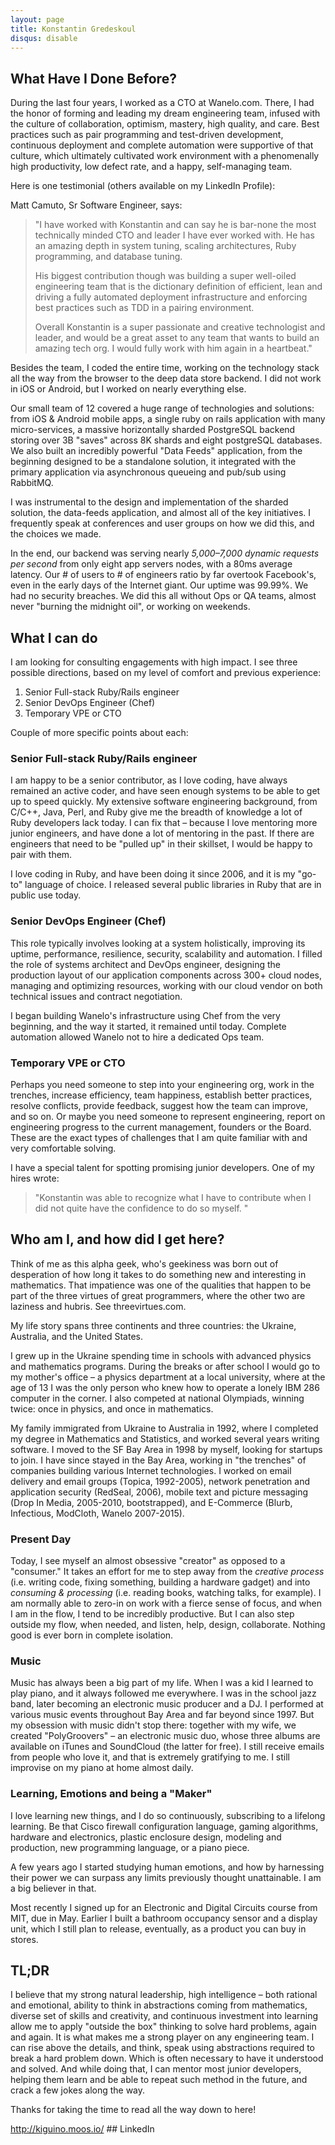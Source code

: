 ```yaml
---
layout: page
title: Konstantin Gredeskoul
disqus: disable
---
```


## What Have I Done Before?

During the last four years, I worked as a CTO at Wanelo.com. There, I had the honor of forming and leading my dream engineering team, infused with the culture of collaboration, optimism, mastery, high quality, and care. Best practices such as pair programming and test-driven development, continuous deployment and complete automation were supportive of that culture, which ultimately cultivated work environment with a phenomenally high productivity, low defect rate, and a happy, self-managing team. 

Here is one testimonial (others available on my LinkedIn Profile):

Matt Camuto, Sr Software Engineer, says:  
> "I have worked with Konstantin and can say he is bar-none the most technically minded CTO and leader I have ever worked with. He has an amazing depth in system tuning, scaling architectures, Ruby programming, and database tuning. 
>
> His biggest contribution though was building a super well-oiled engineering team that is the dictionary definition of efficient, lean and driving a fully automated deployment infrastructure and enforcing best practices such as TDD in a pairing environment. 
> 
> Overall Konstantin is a super passionate and creative technologist and leader, and would be a great asset to any team that wants to build an amazing tech org. I would fully work with him again in a heartbeat."

Besides the team, I coded the entire time, working on the technology stack all the way from the browser to the deep data store backend. I did not work in iOS or Android, but I worked on nearly everything else. 

Our small team of 12 covered a huge range of technologies and solutions:  from iOS & Android mobile apps, a single ruby on rails application with many micro-services, a massive horizontally sharded PostgreSQL backend storing over 3B "saves" across 8K shards and eight postgreSQL databases.  We also built an incredibly powerful "Data Feeds" application, from the beginning designed to be a standalone solution, it integrated with the primary application via asynchronous queueing and pub/sub using RabbitMQ.

I was instrumental to the design and implementation of the sharded solution, the data-feeds application, and almost all of the key initiatives. I frequently speak at conferences and user groups on how we did this, and the choices we made.

In the end, our backend was serving nearly *5,000–7,000 dynamic requests per second* from only eight app servers nodes, with a 80ms average latency. Our # of users to # of engineers ratio by far overtook Facebook's, even in the early days of the Internet giant. Our uptime was 99.99%. We had no security breaches. We did this all without Ops or QA teams, almost never "burning the midnight oil", or working on weekends. 

## What I can do

I am looking for consulting engagements with high impact. I see three possible directions, based on my level of comfort and previous experience:

  1. Senior Full-stack Ruby/Rails engineer
  2. Senior DevOps Engineer (Chef)
  3. Temporary VPE or CTO

Couple of more specific points about each:

###  Senior Full-stack Ruby/Rails engineer

I am happy to be a senior contributor, as I love coding, have always remained an active coder, and have seen enough systems to be able to get up to speed quickly. My extensive software engineering background, from C/C++, Java, Perl, and Ruby give me the breadth of knowledge a lot of Ruby developers lack today. I can fix that – because I love mentoring more junior engineers, and have done a lot of mentoring in the past. If there are engineers that need to be "pulled up" in their skillset, I would be happy to pair with them. 

I love coding in Ruby, and have been doing it since 2006, and it is my "go-to" language of choice. I  released several public libraries in Ruby that are in public use today.

###  Senior DevOps Engineer (Chef)

This role typically involves looking at a system holistically, improving its uptime, performance, resilience, security, scalability and automation. I filled the role of systems architect and DevOps engineer, designing the production layout of our application components across 300+ cloud nodes, managing and optimizing resources, working with our cloud vendor on both technical issues and contract negotiation. 

I began building Wanelo's infrastructure using Chef from the very beginning, and the way it started, it remained until today. Complete automation allowed Wanelo not to hire a dedicated Ops team.

### Temporary VPE or CTO

Perhaps you need someone to step into your engineering org, work in the trenches, increase efficiency, team happiness, establish better practices, resolve conflicts, provide feedback, suggest how the team can improve, and so on. Or maybe you need someone to represent engineering, report on engineering progress to the current management, founders or the Board. These are the exact types of challenges that I am quite familiar with and very comfortable solving.

I have a special talent for spotting promising junior developers.  One of my hires wrote:

> "Konstantin was able to recognize what I have to contribute when I did not quite have the confidence to do so myself. "

## Who am I, and how did I get here?

Think of me as this alpha geek, who's geekiness was born out of desperation of how long it takes to do something new and interesting in mathematics. That impatience was one of the qualities that happen to be part of the three virtues of great programmers, where the other two are laziness and hubris. See threevirtues.com.

My life story spans three continents and three countries: the Ukraine, Australia, and the United States. 

I grew up in the Ukraine spending time in schools with advanced physics and mathematics programs. During the breaks or after school I would go to my mother's office – a physics department at a local university, where at the age of 13 I was the only person who knew how to operate a lonely IBM 286 computer in the corner.  I also competed at national Olympiads, winning twice: once in physics, and once in mathematics. 

My family immigrated from Ukraine to Australia in 1992, where I completed my degree in Mathematics and Statistics, and worked several years writing software. I moved to the SF Bay Area in 1998 by myself, looking for startups to join. I have since stayed in the Bay Area, working in "the trenches" of companies building various Internet technologies. I worked on email delivery and email groups (Topica, 1992-2005), network penetration and application security (RedSeal, 2006), mobile text and picture messaging (Drop In Media, 2005-2010, bootstrapped), and E-Commerce (Blurb, Infectious, ModCloth, Wanelo 2007-2015). 

### Present Day

Today, I see myself an almost obsessive "creator" as opposed to a "consumer."  It takes an effort for me to step away from the *creative process* (i.e. writing code, fixing something, building a hardware gadget) and into *consuming & processing* (i.e. reading books, watching talks, for example). I am normally able to zero-in on work with a fierce sense of focus, and when I am in the flow, I tend to be incredibly productive. But I can also step outside my flow, when needed, and listen, help, design, collaborate. Nothing good is ever born in complete isolation.

### Music 

Music has always been a big part of my life. When I was a kid I learned to play piano, and it always followed me everywhere. I was in the school jazz band, later becoming an electronic music producer and a DJ. I performed at various music events throughout Bay Area and far beyond since 1997. But my obsession with music didn't stop there: together with my wife, we created "PolyGroovers" – an electronic music duo, whose three albums are available on iTunes and SoundCloud (the latter for free). I still receive emails from people who love it, and that is extremely gratifying to me. I still improvise on my piano at home almost daily.  

### Learning, Emotions and being a "Maker"

I love learning new things, and I do so continuously, subscribing to a lifelong learning. Be that Cisco firewall configuration language, gaming algorithms, hardware and electronics, plastic enclosure design, modeling and production, new programming language, or a piano piece. 

A few years ago I started studying human emotions, and how by harnessing their power we can surpass any limits previously thought unattainable. I am a big believer in that.  

Most recently I signed up for an Electronic and Digital Circuits course from MIT, due in May. Earlier I built a bathroom occupancy sensor and a display unit, which I still plan to release, eventually, as a product you can buy in stores.

## TL;DR

I believe that my strong natural leadership, high intelligence – both rational and emotional, ability to think in abstractions coming from mathematics, diverse set of skills and creativity, and continuous investment into learning allow me to apply "outside the box" thinking to solve hard problems, again and again. It is what makes me a strong player on any engineering team. I can rise above the details, and think, speak using abstractions required to break a hard problem down. Which is often necessary to have it understood and solved. And while doing that, I can mentor most junior developers, helping them learn and be able to repeat such method in the future, and crack a few jokes along the way.

Thanks for taking the time to read all the way down to here! 

http://kiguino.moos.io/ ## LinkedIn

<script src="//platform.linkedin.com/in.js" type="text/javascript"></script>
<script type="IN/MemberProfile" data-id="https://www.linkedin.com/in/kigster" data-format="inline" data-related="false"></script>
